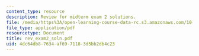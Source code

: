 ```yaml
---
content_type: resource
description: Review for midterm exam 2 solutions.
file: /media/https%3A/open-learning-course-data-rc.s3.amazonaws.com/10-37-chemical-and-biological-reaction-engineering-spring-2007/4dc64db87634af6971183d5bb2db4c23_rev_exam2_soln.pdf
file_type: application/pdf
resourcetype: Document
title: rev_exam2_soln.pdf
uid: 4dc64db8-7634-af69-7118-3d5bb2db4c23
---
```

